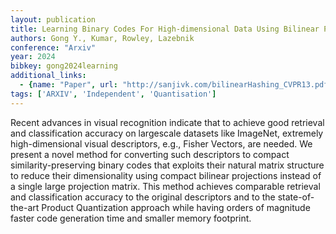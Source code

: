 ```yaml
---
layout: publication
title: Learning Binary Codes For High-dimensional Data Using Bilinear Projections
authors: Gong Y., Kumar, Rowley, Lazebnik
conference: "Arxiv"
year: 2024
bibkey: gong2024learning
additional_links:
  - {name: "Paper", url: "http://sanjivk.com/bilinearHashing_CVPR13.pdf"}
tags: ['ARXIV', 'Independent', 'Quantisation']
---
```

Recent advances in visual recognition indicate that to achieve good retrieval and classification accuracy on largescale datasets like ImageNet, extremely high-dimensional visual descriptors, e.g., Fisher Vectors, are needed. We present a novel method for converting such descriptors to compact similarity-preserving binary codes that exploits their natural matrix structure to reduce their dimensionality using compact bilinear projections instead of a single large projection matrix. This method achieves comparable retrieval and classification accuracy to the original descriptors and to the state-of-the-art Product Quantization approach while having orders of magnitude faster code generation time and smaller memory footprint.
